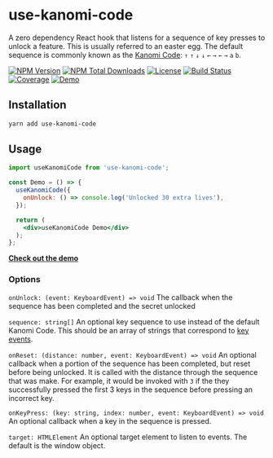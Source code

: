 # use-kanomi-code

A zero dependency React hook that listens for a sequence of key presses to unlock a feature. This is usually referred to an easter egg. The default sequence is commonly known as the [Kanomi Code][link-kanomi-code-wiki]: `↑` `↑` `↓` `↓` `←` `→` `←` `→` `a` `b`. 

[![NPM Version][icon-npm-version]][link-npm]
[![NPM Total Downloads][icon-npm-total-downloads]][link-npm]
[![License][icon-license]][link-license]
[![Build Status][icon-build-status]][link-build]
[![Coverage][icon-coverage]][link-coverage]
[![Demo][icon-demo]][link-demo]

## Installation

```sh
yarn add use-kanomi-code
```

## Usage

```jsx
import useKanomiCode from 'use-kanomi-code';

const Demo = () => {
  useKanomiCode({
    onUnlock: () => console.log('Unlocked 30 extra lives'),
  });

  return (
    <div>useKanomiCode Demo</div>
  );
};
```

[**Check out the demo**][link-demo]

### Options

`onUnlock: (event: KeyboardEvent) => void` The callback when the sequence has been completed and the secret unlocked

`sequence: string[]` An optional key sequence to use instead of the default Kanomi Code. This should be an array of strings that correspond to [key events][link-key-events].

`onReset: (distance: number, event: KeyboardEvent) => void` An optional callback when a portion of the sequence has been completed, but reset before being unlocked. It is called with the distance through the sequence that was make. For example, it would be invoked with `3` if the they successfully pressed the first 3 keys in the sequence before pressing an incorrect key.

`onKeyPress: (key: string, index: number, event: KeyboardEvent) => void` An optional callback when a key in the sequence is pressed.

`target: HTMLElement` An optional target element to listen to events. The default is the window object.

[icon-npm-version]: https://img.shields.io/npm/v/use-kanomi-code.svg
[icon-npm-total-downloads]: https://img.shields.io/npm/dt/use-kanomi-code.svg
[icon-license]: https://img.shields.io/github/license/chris-feist/use-kanomi-code.svg
[icon-build-status]: https://travis-ci.com/chris-feist/use-kanomi-code.svg?branch=main
[icon-coverage]: https://img.shields.io/codecov/c/github/chris-feist/use-kanomi-code/main.svg
[icon-demo]: https://img.shields.io/badge/demos-🎨-blue.svg

[link-npm]: https://www.npmjs.com/package/use-kanomi-code
[link-license]: ./LICENSE
[link-build]: https://travis-ci.com/chris-feist/use-kanomi-code
[link-coverage]: https://codecov.io/gh/chris-feist/use-kanomi-code
[link-demo]: https://chris-feist.github.io/use-kanomi-code/
[link-kanomi-code-wiki]: https://en.wikipedia.org/wiki/Konami_Code
[link-key-events]: https://developer.mozilla.org/en-US/docs/Web/API/KeyboardEvent/key/Key_Values
